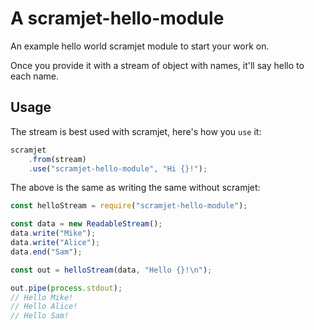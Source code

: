 # A scramjet-hello-module

An example hello world scramjet module to start your work on.

Once you provide it with a stream of object with names, it'll say hello to each name.

## Usage

The stream is best used with scramjet, here's how you `use` it:

```javascript
scramjet
    .from(stream)
    .use("scramjet-hello-module", "Hi {}!");
```

The above is the same as writing the same without scramjet:

```javascript
const helloStream = require("scramjet-hello-module");

const data = new ReadableStream();
data.write("Mike");
data.write("Alice");
data.end("Sam");

const out = helloStream(data, "Hello {}!\n");

out.pipe(process.stdout);
// Hello Mike!
// Hello Alice!
// Hello Sam!
```
